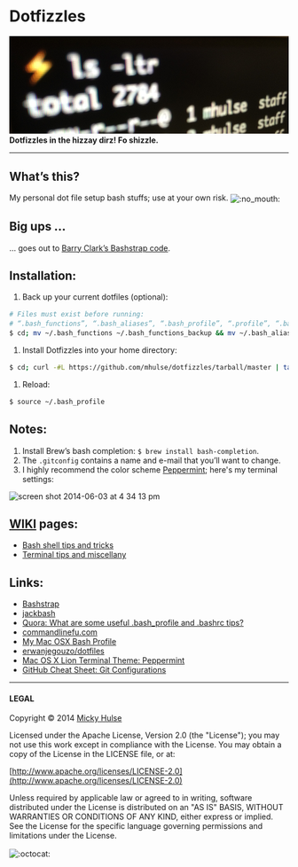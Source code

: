 # Dotfizzles

![ls -ltr](dotfizzles.png)
**Dotfizzles in the hizzay dirz! Fo shizzle.**

---

## What’s this?

My personal dot file setup bash stuffs; use at your own risk. <img width="20" height="20" align="absmiddle" src="https://github.global.ssl.fastly.net/images/icons/emoji/no_mouth.png" alt=":no_mouth:" title=":no_mouth:" class="emoji">

## Big ups …

… goes out to [Barry Clark’s Bashstrap code](https://github.com/barryclark/bashstrap).

## Installation:

1. Back up your current dotfiles (optional):

 ```bash
 # Files must exist before running:
 # “.bash_functions”, “.bash_aliases”, “.bash_profile”, “.profile”, “.bashrc”, “.gemrc”, “.gitconfig” and “.gitignore”.
 $ cd; mv ~/.bash_functions ~/.bash_functions_backup && mv ~/.bash_aliases ~/.bash_aliases_backup && mv ~/.bash_profile ~/.bash_profile_backup && mv ~/.profile ~/.profile_backup && mv ~/.gemrc ~/.gemrc_backup && mv ~/.bashrc ~/.bashrc_backup && mv ~/.gitconfig ~/.gitconfig_backup && mv ~/.gitignore ~/.gitignore_backup
 ```

1. Install Dotfizzles into your home directory:

 ```bash
 $ cd; curl -#L https://github.com/mhulse/dotfizzles/tarball/master | tar -xzv --strip-components 1 --exclude={.editorconfig,.gitattributes,dotfizzles.png,LICENSE,README.md}
 ```

1. Reload:

 ```bash
 $ source ~/.bash_profile
 ```

## Notes:

1. Install Brew’s bash completion: `$ brew install bash-completion`.
1. The `.gitconfig` contains a name and e-mail that you’ll want to change.
1. I highly recommend the color scheme [Peppermint](http://noahfrederick.com/blog/2011/lion-terminal-theme-peppermint/); here's my terminal settings:

 ![screen shot 2014-06-03 at 4 34 13 pm](https://cloud.githubusercontent.com/assets/218624/3167953/9ca16924-eb77-11e3-9660-3eb980b669d6.png)

## [WIKI](https://github.com/mhulse/dotfizzles/wiki) pages:

* [Bash shell tips and tricks](https://github.com/mhulse/dotfizzles/wiki/Bash-shell-tips-and-tricks)
* [Terminal tips and miscellany](https://github.com/mhulse/dotfizzles/wiki/Terminal-tips-and-miscellany)

## Links:

* [Bashstrap](https://github.com/barryclark/bashstrap)
* [jackbash](https://github.com/cep21/jackbash)
* [Quora: What are some useful .bash_profile and .bashrc tips?](https://www.quora.com/What-are-some-useful-bash_profile-and-bashrc-tips)
* [commandlinefu.com](http://www.commandlinefu.com/commands/browse)
* [My Mac OSX Bash Profile](http://natelandau.com/my-mac-osx-bash_profile/)
* [erwanjegouzo/dotfiles](https://github.com/erwanjegouzo/dotfiles)
* [Mac OS X Lion Terminal Theme: Peppermint](http://noahfrederick.com/blog/2011/lion-terminal-theme-peppermint/)
* [GitHub Cheat Sheet: Git Configurations](https://github.com/tiimgreen/github-cheat-sheet#git-configurations)

---

#### LEGAL

Copyright © 2014 [Micky Hulse](http://mky.io)

Licensed under the Apache License, Version 2.0 (the "License"); you may not use this work except in compliance with the License. You may obtain a copy of the License in the LICENSE file, or at:

[http://www.apache.org/licenses/LICENSE-2.0](http://www.apache.org/licenses/LICENSE-2.0)

Unless required by applicable law or agreed to in writing, software distributed under the License is distributed on an "AS IS" BASIS, WITHOUT WARRANTIES OR CONDITIONS OF ANY KIND, either express or implied. See the License for the specific language governing permissions and limitations under the License.

<img width="20" height="20" align="absmiddle" src="https://github.global.ssl.fastly.net/images/icons/emoji/octocat.png" alt=":octocat:" title=":octocat:" class="emoji">
